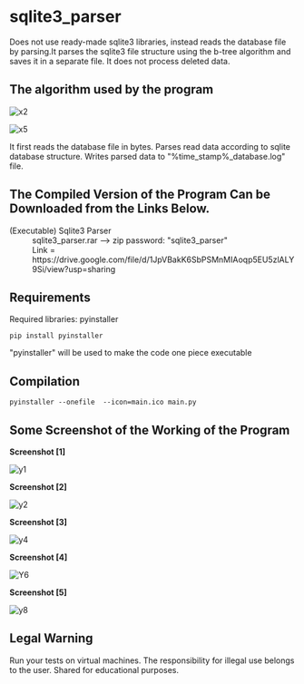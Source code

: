 # sqlite3_parser
Does not use ready-made sqlite3 libraries, instead reads the database file by parsing.It parses the sqlite3 file structure using the b-tree algorithm and saves it in a separate file. It does not process deleted data.

The algorithm used by the program
---

![x2](https://user-images.githubusercontent.com/71177413/169533189-3baf1067-c3e9-45e4-a97b-a1a434b07e1a.JPG)

![x5](https://user-images.githubusercontent.com/71177413/169535943-5ec01ccd-1405-4fe3-8e60-aa8b15e34742.JPG)


It first reads the database file in bytes. Parses read data according to sqlite database structure. Writes parsed data to "%time_stamp%_database.log" file.

The Compiled Version of the Program Can be Downloaded from the Links Below.
---
<dl>
  <dt> (Executable) Sqlite3 Parser
  <dd>
  <dd> sqlite3_parser.rar --> zip password: "sqlite3_parser"
  <dd> Link = https://drive.google.com/file/d/1JpVBakK6SbPSMnMIAoqp5EU5zlALY9Si/view?usp=sharing
</dl>

Requirements
---
Required libraries: pyinstaller

```
pip install pyinstaller
```

"pyinstaller" will be used to make the code one piece executable

Compilation
---

```
pyinstaller --onefile  --icon=main.ico main.py
```

Some Screenshot of the Working of the Program
---

**Screenshot [1]**

![y1](https://user-images.githubusercontent.com/71177413/169545729-8d376381-a56c-4218-9655-a6ecaf486af1.JPG)

**Screenshot [2]**

![y2](https://user-images.githubusercontent.com/71177413/169545775-fa25acfa-fa93-4a34-a95c-6417af655eab.JPG)

**Screenshot [3]**

![y4](https://user-images.githubusercontent.com/71177413/169545872-caf3865a-073f-4b0a-9f7e-0053d5e44f4a.JPG)

**Screenshot [4]**

![Y6](https://user-images.githubusercontent.com/71177413/169545949-dc2cdbd1-6098-43e8-818c-98af926a7582.JPG)

**Screenshot [5]**

![y8](https://user-images.githubusercontent.com/71177413/169546021-45b7c580-4e13-4f84-86d0-e947b6b990be.JPG)


Legal Warning
---
Run your tests on virtual machines. The responsibility for illegal use belongs to the user. Shared for educational purposes.

